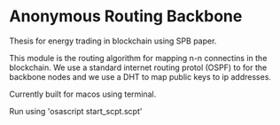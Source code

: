 # Anonymous Routing Backbone

Thesis for energy trading in blockchain using SPB paper.

This module is the routing algorithm for mapping n-n connectins in the blockchain.
We use a standard internet routing protol (OSPF) to for the backbone nodes and we use a DHT to map public keys to ip addresses.

Currently built for macos using terminal. 

Run using 'osascript start_scpt.scpt'
